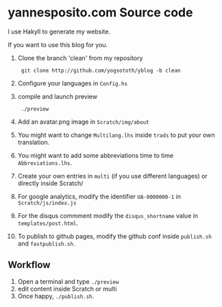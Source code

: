 # yannesposito.com Source code

I use Hakyll to generate my website.

If you want to use this blog for you.

1. Clone the branch 'clean' from my repository

        git clone http://github.com/yogsototh/yblog -b clean

2. Configure your languages in `Config.hs`
3. compile and launch preview

        ./preview

4. Add an avatar.png image in `Scratch/img/about`
5. You might want to change `Multilang.lhs` inside `trads` to put your own translation.
6. You might want to add some abbreviations time to time `Abbreviations.lhs`.
7. Create your own entries in `multi` (if you use different languages)
   or directly inside Scratch/
8. For google analytics, modify the identifier `UA-0000000-1` in `Scratch/js/index.js`
9. For the disqus commment modify the `disqus_shortname` value in `templates/post.html`.
10. To publish to github pages, modify the github conf inside `publish.sh` and `fastpublish.sh`.


## Workflow

1. Open a terminal and type `./preview`
2. edit content inside Scratch or multi
3. Once happy, `./publish.sh`.
